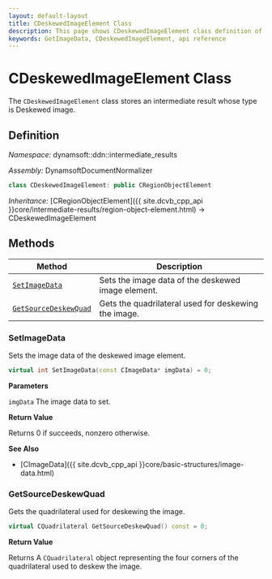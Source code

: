 ```yaml
---
layout: default-layout
title: CDeskewedImageElement Class
description: This page shows CDeskewedImageElement class definition of Dynamsoft Document Normalizer SDK C++ Edition.
keywords: GetImageData, CDeskewedImageElement, api reference
---
```


# CDeskewedImageElement Class

The `CDeskewedImageElement` class stores an intermediate result whose type is Deskewed image.

## Definition

*Namespace:* dynamsoft::ddn::intermediate_results

*Assembly:* DynamsoftDocumentNormalizer

```cpp
class CDeskewedImageElement: public CRegionObjectElement
```

*Inheritance:* [CRegionObjectElement]({{ site.dcvb_cpp_api }}core/intermediate-results/region-object-element.html) -> CDeskewedImageElement

## Methods

| Method | Description |
|--------|-------------|
| [`SetImageData`](#setimagedata) | Sets the image data of the deskewed image element. |
| [`GetSourceDeskewQuad`](#getsourcedeskewquad) | Gets the quadrilateral used for deskewing the image. |

### SetImageData

Sets the image data of the deskewed image element.

```cpp
virtual int SetImageData(const CImageData* imgData) = 0;
```

**Parameters**

`imgData`  The image data to set.

**Return Value**

Returns 0 if succeeds, nonzero otherwise. 

**See Also**

* [CImageData]({{ site.dcvb_cpp_api }}core/basic-structures/image-data.html)

### GetSourceDeskewQuad

Gets the quadrilateral used for deskewing the image.

```cpp
virtual CQuadrilateral GetSourceDeskewQuad() const = 0;
```

**Return Value**

Returns A `CQuadrilateral` object representing the four corners of the quadrilateral used to deskew the image.
